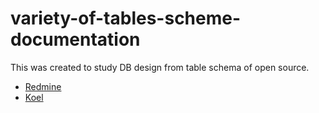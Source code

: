 # variety-of-tables-scheme-documentation
This was created to study DB design from table schema of open source.


 * [Redmine](Redmine/tbls/doc/schema/README.md)
 * [Koel](Koel/tbls/doc/schema/README.md)


